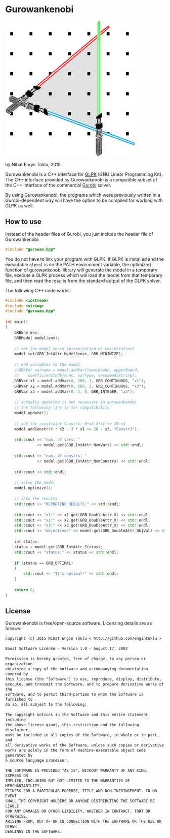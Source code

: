 Gurowankenobi
=============
![Gurowankenobi](gurowankenobi.png "Gurowankenobi")

by Nihat Engin Toklu, 2015.

Gurowankenobi is a C++ interface for [GLPK](http://www.gnu.org/software/glpk/) (GNU Linear Programming Kit). The C++ interface provided by Gurowankenobi is a compatible subset of the C++ interface of the commercial [Gurobi](http://www.gurobi.com/) solver.

By using Gurowankenobi, the programs which were previously written in a Gurobi-dependent way will have the option to be compiled for working with GLPK as well.

How to use
----------

Instead of the header files of Gurobi, you just include the header file of Gurowankenobi:

```c++
#include "gurowan.hpp"
```

You do not have to link your program with GLPK. If GLPK is installed and the executable `glpsol` is on the PATH environment variable, the optimize() function of gurowankenobi library will generate the model in a temporary file, execute a GLPK process which will load the model from that temporary file, and then read the results from the standard output of the GLPK solver.

The following C++ code works:

```c++
#include <iostream>
#include <string>
#include "gurowan.hpp"

int main()
{
    GRBEnv env;
    GRBModel model(env);

    // set the model sense (minimization or maximization)
    model.set(GRB_IntAttr_ModelSense, GRB_MINIMIZE);

    // add variables to the model
    //GRBVar varname = model.addVar(lowerBound, upperBound,
    //    coefficientInObjFunc, varType, varnameAsString);
    GRBVar x1 = model.addVar(0, 100, 1, GRB_CONTINUOUS, "x1");
    GRBVar x2 = model.addVar(0, 100, 1, GRB_CONTINUOUS, "x2");
    GRBVar x3 = model.addVar(0, 2, 0, GRB_INTEGER, "x3");

    // actually updating is not necessary in gurowankenobi
    // the following line is for compatibility
    model.update();

    // add the constraint Constr1: 6*x2-3*x1 <= 20-x3
    model.addConstr(6 * x2 - 3 * x1 <= 20 - x3, "Constr1");

    std::cout << "num. of vars: "
              << model.get(GRB_IntAttr_NumVars) << std::endl;

    std::cout << "num. of constrs: "
              << model.get(GRB_IntAttr_NumConstrs) << std::endl;

    std::cout << std::endl;

    // solve the model
    model.optimize();

    // show the results
    std::cout << "REPORTING RESULTS:" << std::endl;

    std::cout << "x1:" << x1.get(GRB_DoubleAttr_X) << std::endl;
    std::cout << "x2:" << x2.get(GRB_DoubleAttr_X) << std::endl;
    std::cout << "x3:" << x3.get(GRB_DoubleAttr_X) << std::endl;
    std::cout << "objective:" << model.get(GRB_DoubleAttr_ObjVal) << std::endl;

    int status;
    status = model.get(GRB_IntAttr_Status);
    std::cout << "status:" << status << std::endl;

    if (status == GRB_OPTIMAL)
    {
        std::cout << "It's optimal!" << std::endl;
    }

    return 0;
}
```

License
-------
Gurowankenobi is free/open-source software. Licensing details are as follows:

    Copyright (c) 2015 Nihat Engin Toklu < http://github.com/engintoklu >

    Boost Software License - Version 1.0 - August 17, 2003

    Permission is hereby granted, free of charge, to any person or organization
    obtaining a copy of the software and accompanying documentation covered by
    this license (the "Software") to use, reproduce, display, distribute,
    execute, and transmit the Software, and to prepare derivative works of the
    Software, and to permit third-parties to whom the Software is furnished to
    do so, all subject to the following:

    The copyright notices in the Software and this entire statement, including
    the above license grant, this restriction and the following disclaimer,
    must be included in all copies of the Software, in whole or in part, and
    all derivative works of the Software, unless such copies or derivative
    works are solely in the form of machine-executable object code generated by
    a source language processor.

    THE SOFTWARE IS PROVIDED "AS IS", WITHOUT WARRANTY OF ANY KIND, EXPRESS OR
    IMPLIED, INCLUDING BUT NOT LIMITED TO THE WARRANTIES OF MERCHANTABILITY,
    FITNESS FOR A PARTICULAR PURPOSE, TITLE AND NON-INFRINGEMENT. IN NO EVENT
    SHALL THE COPYRIGHT HOLDERS OR ANYONE DISTRIBUTING THE SOFTWARE BE LIABLE
    FOR ANY DAMAGES OR OTHER LIABILITY, WHETHER IN CONTRACT, TORT OR OTHERWISE,
    ARISING FROM, OUT OF OR IN CONNECTION WITH THE SOFTWARE OR THE USE OR OTHER
    DEALINGS IN THE SOFTWARE.
